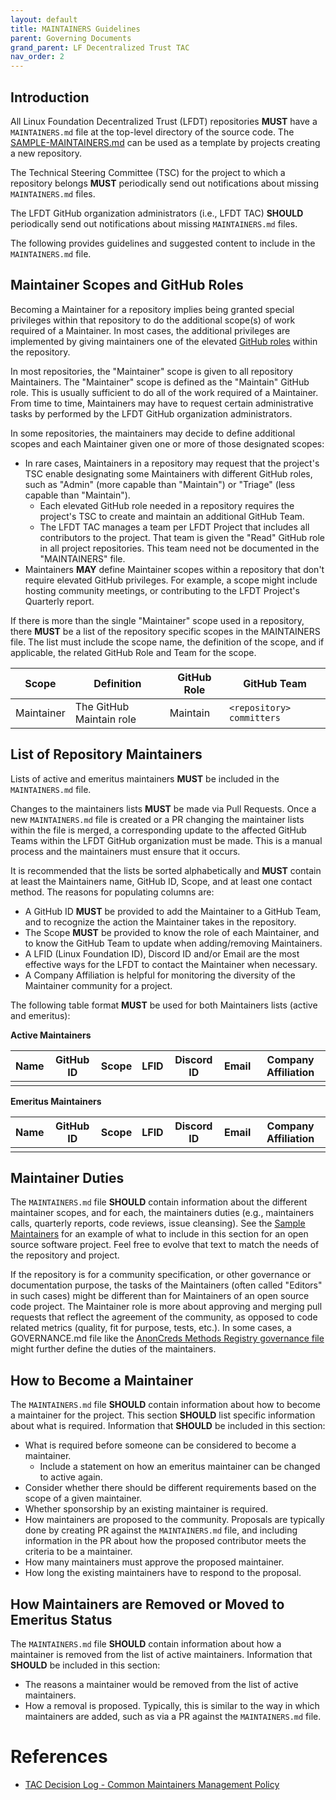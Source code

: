 ```yaml
---
layout: default
title: MAINTAINERS Guidelines
parent: Governing Documents
grand_parent: LF Decentralized Trust TAC
nav_order: 2
---
```

[//]: # (SPDX-License-Identifier: CC-BY-4.0)

## Introduction

All Linux Foundation Decentralized Trust (LFDT) repositories **MUST** have a `MAINTAINERS.md` file at the top-level directory of the source code. The [SAMPLE-MAINTAINERS.md](SAMPLE-MAINTAINERS.md) can be used as a template by projects creating a new repository.

The Technical Steering Committee (TSC) for the project to which a repository belongs **MUST** periodically send out notifications about missing `MAINTAINERS.md` files.

The LFDT GitHub organization administrators (i.e., LFDT TAC) **SHOULD** periodically send out notifications about missing `MAINTAINERS.md` files.

The following provides guidelines and suggested content to include in the `MAINTAINERS.md` file.

## Maintainer Scopes and GitHub Roles

Becoming a Maintainer for a repository implies being granted special privileges
within that repository to do the additional scope(s) of work required of a
Maintainer. In most cases, the additional privileges are implemented by giving
maintainers one of the elevated [GitHub
roles](https://docs.github.com/en/organizations/managing-user-access-to-your-organizations-repositories/repository-roles-for-an-organization)
within the repository.

In most repositories, the "Maintainer" scope is given to all repository
Maintainers. The "Maintainer" scope is defined as the "Maintain" GitHub role.
This is usually sufficient to do all of the work required of a Maintainer. From
time to time, Maintainers may have to request certain administrative tasks by
performed by the LFDT GitHub organization administrators.

In some repositories, the maintainers may decide to define additional scopes and
each Maintainer given one or more of those designated scopes:

- In rare cases, Maintainers in a repository may request that the project's TSC enable designating some Maintainers with different GitHub roles, such as "Admin" (more capable than "Maintain") or "Triage" (less capable than "Maintain").
  - Each elevated GitHub role needed in a repository requires the project's TSC to create and maintain an additional GitHub Team.
  - The LFDT TAC manages a team per LFDT Project that includes all contributors to the project. That team is given the "Read" GitHub role in all project repositories. This team need not be documented in the "MAINTAINERS" file.
- Maintainers **MAY** define Maintainer scopes within a repository that don't require
  elevated GitHub privileges. For example, a scope might include hosting
  community meetings, or contributing to the LFDT Project's Quarterly
  report.

If there is more than the single "Maintainer" scope used in a repository, there **MUST** be a list of the repository specific scopes in the MAINTAINERS file. The list must include the scope name, the definition of the scope, and if applicable, the related GitHub Role and Team for the scope.

| Scope      | Definition               | GitHub Role | GitHub Team               |
| ---------- | ------------------------ | ----------- | ------------------------- |
| Maintainer | The GitHub Maintain role | Maintain    | `<repository> committers` |

## List of Repository Maintainers

Lists of active and emeritus maintainers **MUST** be included in the `MAINTAINERS.md` file.

Changes to the maintainers lists **MUST** be made via Pull Requests. Once a new `MAINTAINERS.md` file is created or a PR changing the maintainer lists within the file is merged, a corresponding update to the affected GitHub Teams within the LFDT GitHub organization must be made. This is a manual process and the maintainers must ensure that it occurs.

It is recommended that the lists be sorted alphabetically and **MUST** contain at least the Maintainers name, GitHub ID, Scope, and at least one contact method. The reasons for populating columns are:

- A GitHub ID **MUST** be provided to add the Maintainer to a GitHub Team, and to recognize the action the Maintainer takes in the repository.
- The Scope **MUST** be provided to know the role of each Maintainer, and to know the GitHub Team to update when adding/removing Maintainers.
- A LFID (Linux Foundation ID), Discord ID and/or Email are the most effective ways for the LFDT to contact the Maintainer when necessary.
- A Company Affiliation is helpful for monitoring the diversity of the Maintainer community for a project.

The following table format **MUST** be used for both Maintainers lists (active and emeritus):

**Active Maintainers**

| Name | GitHub ID | Scope | LFID | Discord ID | Email | Company Affiliation |
| ---- | --------- | ----- | ---- | ---------- | ----- | ------------------- |
|      |           |       |      |            |       |                     |

**Emeritus Maintainers**

| Name | GitHub ID | Scope | LFID | Discord ID | Email | Company Affiliation |
| ---- | --------- | ----- | ---- | ---------- | ----- | ------------------- |
|      |           |       |      |            |       |                     |

## Maintainer Duties

The `MAINTAINERS.md` file **SHOULD** contain information about the different
maintainer scopes, and for each, the maintainers duties (e.g., maintainers
calls, quarterly reports, code reviews, issue cleansing). See the [Sample
Maintainers](SAMPLE-MAINTAINERS.md) for an example of what to include in this
section for an open source software project. Feel free to evolve that text to
match the needs of the repository and project.

If the repository is for a community specification, or other governance or
documentation purpose, the tasks of the Maintainers (often called "Editors"
in such cases) might be different than for Maintainers of an open source code
project. The Maintainer role is more about approving and merging pull requests
that reflect the agreement of the community, as opposed to code related metrics
(quality, fit for purpose, tests, etc.). In some cases, a GOVERNANCE.md file
like the [AnonCreds Methods Registry governance file] might further define the duties of the maintainers.

[AnonCreds Methods Registry governance file]: https://github.com/hyperledger/anoncreds-methods-registry/blob/main/registry/governance.md

## How to Become a Maintainer

The `MAINTAINERS.md` file **SHOULD** contain information about how to become a
maintainer for the project. This section **SHOULD** list specific information
about what is required. Information that **SHOULD** be included in this section:

* What is required before someone can be considered to become a maintainer.
  * Include a statement on how an emeritus maintainer can be changed to active again.
* Consider whether there should be different requirements based on the scope of a given maintainer.
* Whether sponsorship by an existing maintainer is required.
* How maintainers are proposed to the community. Proposals are typically done by creating PR against the `MAINTAINERS.md` file, and including information in the PR about how the proposed contributor meets the criteria to be a maintainer.
* How many maintainers must approve the proposed maintainer.
* How long the existing maintainers have to respond to the proposal.

## How Maintainers are Removed or Moved to Emeritus Status

The `MAINTAINERS.md` file **SHOULD** contain information about how a maintainer is removed from the list of active maintainers. Information that **SHOULD** be included in this section:

* The reasons a maintainer would be removed from the list of active maintainers.
* How a removal is proposed. Typically, this is similar to the way in which maintainers are added, such as via a PR against the `MAINTAINERS.md` file.

# References
* [TAC Decision Log - Common Maintainers Management Policy](https://wiki.hyperledger.org/display/TSC/Common+Maintainers+management+policy)
